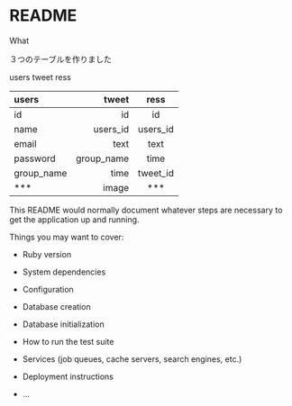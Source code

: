 # README
What

３つのテーブルを作りました

users
tweet
ress


| users | tweet | ress |
|:-----------|------------:|:------------:|
| id | id | id |
| name | users_id | users_id |
| email | text | text |
| password | group_name | time |
| group_name | time | tweet_id |
| *** | image | *** |



This README would normally document whatever steps are necessary to get the
application up and running.

Things you may want to cover:

* Ruby version

* System dependencies

* Configuration

* Database creation

* Database initialization

* How to run the test suite

* Services (job queues, cache servers, search engines, etc.)

* Deployment instructions

* ...
